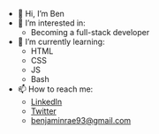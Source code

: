 -   👋 Hi, I’m Ben
-   👀 I’m interested in:
    - Becoming a full-stack developer
-   🌱 I’m currently learning:
    -   HTML
    -   CSS
    -   JS
    -   Bash
-   📫 How to reach me:
    -   [LinkedIn](https://www.linkedin.com/in/benjamin-alexander-rae/)
    -   [Twitter](https://twitter.com/benjaminrae93)
    -   [benjaminrae93@gmail.com](mailto:benjaminrae93@gmail.com)


<!---
benjaminrae/benjaminrae is a ✨ special ✨ repository because its `README.md` (this file) appears on your GitHub profile.
You can click the Preview link to take a look at your changes.
--->
